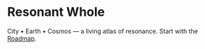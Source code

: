 # Resonant Whole
City • Earth • Cosmos — a living atlas of resonance.
Start with the [Roadmap](overview/00-roadmap.md).
